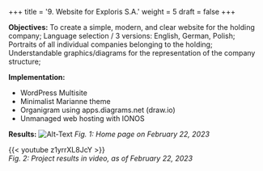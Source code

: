 +++
title = '9. Website for Exploris S.A.'
weight = 5
draft = false
+++


**Objectives:** To create a simple, modern, and clear website for the holding company; Language selection / 3 versions: English, German, Polish; Portraits of all individual companies belonging to the holding; Understandable graphics/diagrams for the representation of the company structure;  

**Implementation:**
- WordPress Multisite
- Minimalist Marianne theme
- Organigram using apps.diagrams.net (draw.io)
- Unmanaged web hosting with IONOS



**Results:**
![Alt-Text](/img/p9.1.jpg)
*Fig. 1: Home page on February 22, 2023*  

{{< youtube z1yrrXL8JcY >}}  
*Fig. 2: Project results in video, as of February 22, 2023*
